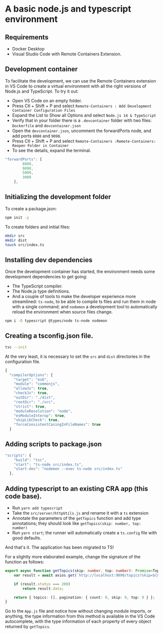 # A basic node.js and typescript environment

## Requirements
- Docker Desktop
- Visual Studio Code with Remote Containers Extension.

## Development container
To facilitate the development, we can use the Remote Containers extension in VS Code to create a virtual environment with all the right versions of Node.js and TypeScript. To try it out:
- Open VS Code on an empty folder.
- Press Ctl + Shift + P and select `Remote-Containers : Add Development Container Configuration Files`
- Expand the List to Show all Options and select `Node.js 14 & TypeScript`
- Verify that in your folder there is a `.devcontainer` folder with two files: `Dockerfile` and `devcontainer.json`
- Open the `devcontainer.json`, uncomment the forwardPorts node, and add ports `8080` and `9090`.
- Press Ctl + Shift + P and select `Remote-Containers :Remote-Containers: Reopen Folder in Container`
- To see the details, expand the terminal.

```javascript
"forwardPorts": [
		8080,
		9090,
		5000,
		3000
	],
```

## Initializing the development folder
To create a package.json:
```bash
npm init -y
```

To create folders and initial files:
```bash
mkdir src
mkdir dist
touch src/index.ts
```

## Installing dev dependencies
Once the development container has started, the environment needs some development dependencies to get going:
- The TypeScript compiler.
- The Node.js type definitions.
- And a couple of tools to make the developer experience more streamlined: `ts-node`, to be able to compile ts files and run them in node with a single command; and `nodemon` a development tool to automatically reload the environment when source files change.

```bash
npm i -D typescript @types/node ts-node nodemon
```

## Creating a tsconfig.json file.
```bash
tsc --init
```

At the very least, it is necessary to set the `src` and `dist` directories in the configuration file.
```javascript
{
  "compilerOptions": {
    "target": "es6",
    "module": "commonjs",
    "allowJs": true, 
    "checkJs": true, 
    "outDir": "./dist",
    "rootDir": "./src",
    "strict": true, 
    "moduleResolution": "node",
    "esModuleInterop": true, 
    "skipLibCheck": true, 
    "forceConsistentCasingInFileNames": true
  }
```

## Adding scripts to package.json
```javascript
"scripts": {
    "build": "tsc",
    "start": "ts-node src/index.ts",
    "start-dev": "nodemon --exec ts-node src/index.ts"
  },
```
## Adding typescript to an existing CRA app (this code base).
- Run ```yarn add typescript```
- Take the ```src/server/httpUtils.js``` and rename it with a ```ts``` extension
- Annotate the parameters of the ```getTopics``` function and add type annotations; they should look like ```getTopics(skip: number, top: number)```
- Run  ```yarn start```; the runner will automatically create a ```ts.config``` file with good defaults.

And that's it. The application has been migrated to TS!

For a slightly more elaborated example, change the signature of the function as follows:
```typescript
export async function getTopics(skip: number, top: number): Promise<TopicCollection> {
    var result = await axios.get(`http://localhost:9090/topics?skip=${skip}&top=${top}`);

    if (result.status === 200)
        return result.data;

    return { topics: [], pagination: { count: 0, skip: 0, top: 0 } };
}
```

Go to the ```App.js``` file and notice how without changing module imports, or anything, the type information from this method is available in the VS Code autocomplete, with the type information of each property of every object returned by ```getTopics```.
